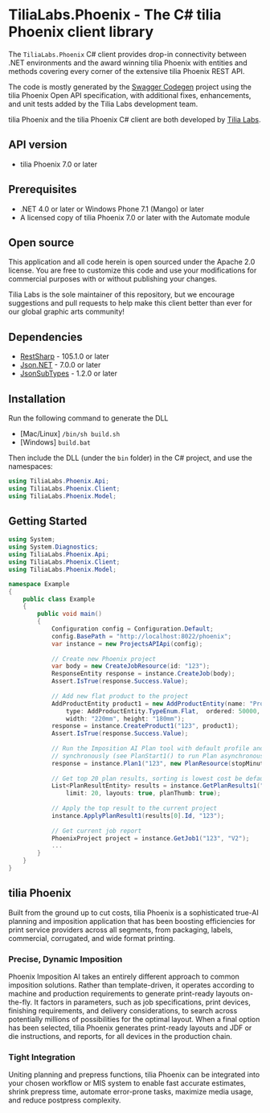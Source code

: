 # TiliaLabs.Phoenix - The C# tilia Phoenix client library

The `TiliaLabs.Phoenix` C# client provides drop-in connectivity between .NET environments and the award winning tilia Phoenix with entities and methods covering every corner of the extensive tilia Phoenix REST API. 

The code is mostly generated by the [Swagger Codegen](https://github.com/swagger-api/swagger-codegen) project using the tilia Phoenix Open API specification, with additional fixes, enhancements, and unit tests added by the Tilia Labs development team.

tilia Phoenix and the tilia Phoenix C# client are both developed by [Tilia Labs](https://tilialabs.com).

<a name="api-version"></a>
## API version
- tilia Phoenix 7.0 or later

<a name="frameworks-supported"></a>
## Prerequisites
- .NET 4.0 or later or Windows Phone 7.1 (Mango) or later
- A licensed copy of tilia Phoenix 7.0 or later with the Automate module

## Open source

This application and all code herein is open sourced under the Apache 2.0 license.  You are free to customize this code and use your modifications for commercial purposes with or without publishing your changes.

Tilia Labs is the sole maintainer of this repository, but we encourage suggestions and pull requests to help make this client better than ever for our global graphic arts community!

<a name="dependencies"></a>
## Dependencies
- [RestSharp](https://www.nuget.org/packages/RestSharp) - 105.1.0 or later
- [Json.NET](https://www.nuget.org/packages/Newtonsoft.Json/) - 7.0.0 or later
- [JsonSubTypes](https://www.nuget.org/packages/JsonSubTypes/) - 1.2.0 or later

<a name="installation"></a>
## Installation
Run the following command to generate the DLL
- [Mac/Linux] `/bin/sh build.sh`
- [Windows] `build.bat`

Then include the DLL (under the `bin` folder) in the C# project, and use the namespaces:
```csharp
using TiliaLabs.Phoenix.Api;
using TiliaLabs.Phoenix.Client;
using TiliaLabs.Phoenix.Model;
```
<a name="getting-started"></a>
## Getting Started

```csharp
using System;
using System.Diagnostics;
using TiliaLabs.Phoenix.Api;
using TiliaLabs.Phoenix.Client;
using TiliaLabs.Phoenix.Model;

namespace Example
{
    public class Example
    {
        public void main()
        {
            Configuration config = Configuration.Default;
            config.BasePath = "http://localhost:8022/phoenix";
            var instance = new ProjectsAPIApi(config);
            
            // Create new Phoenix project
            var body = new CreateJobResource(id: "123");
            ResponseEntity response = instance.CreateJob(body);
            Assert.IsTrue(response.Success.Value);
            
            // Add new flat product to the project
            AddProductEntity product1 = new AddProductEntity(name: "Product 1",
                type: AddProductEntity.TypeEnum.Flat,  ordered: 50000,
                width: "220mm", height: "180mm");
            response = instance.CreateProduct1("123", product1);
            Assert.IsTrue(response.Success.Value);
            
            // Run the Imposition AI Plan tool with default profile and all devices
            // synchronously (see PlanStart1() to run Plan asynchronously)
            response = instance.Plan1("123", new PlanResource(stopMinutes: 5));
            
            // Get top 20 plan results, sorting is lowest cost be default
            List<PlanResultEntity> results = instance.GetPlanResults1("123",
                limit: 20, layouts: true, planThumb: true);
                
            // Apply the top result to the current project
            instance.ApplyPlanResult1(results[0].Id, "123");
            
            // Get current job report
            PhoenixProject project = instance.GetJob1("123", "V2");
            ...
        }
    }
}
```

## tilia Phoenix

Built from the ground up to cut costs, tilia Phoenix is a sophisticated true-AI planning and imposition application that has been boosting efficiencies for print service providers across all segments, from packaging, labels, commercial, corrugated, and wide format printing.

### Precise, Dynamic Imposition

Phoenix Imposition AI takes an entirely different approach to common imposition solutions. Rather than template-driven, it operates according to machine and production requirements to generate print-ready layouts on-the-fly. It factors in parameters, such as job specifications, print devices, finishing requirements, and delivery considerations, to search across potentially millions of possibilities for the optimal layout. When a final option has been selected, tilia Phoenix generates print-ready layouts and JDF or die instructions, and reports, for all devices in the production chain.

### Tight Integration

Uniting planning and prepress functions, tilia Phoenix can be integrated into your chosen workflow or MIS system to enable fast accurate estimates, shrink prepress time, automate error-prone tasks, maximize media usage, and reduce postpress complexity.
